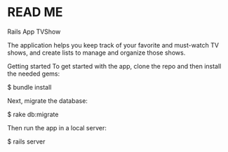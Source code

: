 # READ ME
Rails App TVShow

The application helps you keep track of your favorite and must-watch TV shows, and create lists to manage and organize those shows.

Getting started
To get started with the app, clone the repo and then install the needed gems:

$ bundle install

Next, migrate the database:

$ rake db:migrate

Then run the app in a local server:

$ rails server
